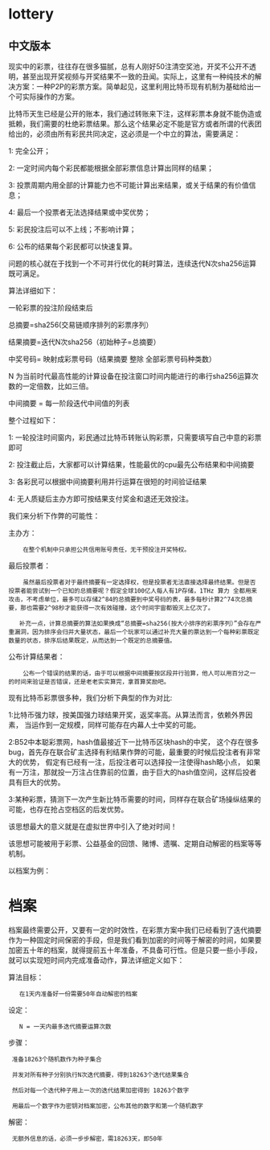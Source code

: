 lottery
======

中文版本
----------

现实中的彩票，往往存在很多猫腻，总有人刚好50注清空奖池，开奖不公开不透明，甚至出现开奖视频与开奖结果不一致的丑闻。实际上，这里有一种纯技术的解决方案：一种P2P的彩票方案。简单起见，这里利用比特币现有机制为基础给出一个可实际操作的方案。



比特币天生已经是公开的账本，我们通过转账来下注，这样彩票本身就不能伪造或抵赖，我们需要的杜绝彩票结果。那么这个结果必定不能是官方或者所谓的代表团给出的，必须由所有彩民共同决定，这必须是一个中立的算法，需要满足：

1: 完全公开；

2: 一定时间内每个彩民都能根据全部彩票信息计算出同样的结果；

3: 投票周期内用全部的计算能力也不可能计算出来结果，或关于结果的有价值信息；

4: 最后一个投票者无法选择结果或中奖优势；

5: 彩民投注后可以不上线；不影响计算；

6: 公布的结果每个彩民都可以快速复算。


问题的核心就在于找到一个不可并行优化的耗时算法，连续迭代N次sha256运算既可满足。

算法详细如下：

一轮彩票的投注阶段结束后

总摘要=sha256(交易链顺序排列的彩票序列）

结果摘要=迭代N次sha256（初始种子=总摘要）

中奖号码= 映射成彩票号码（结果摘要 整除 全部彩票号码种类数）



N 为当前时代最高性能的计算设备在投注窗口时间内能进行的串行sha256运算次数的一定倍数，比如三倍。

中间摘要 = 每一阶段迭代中间值的列表

整个过程如下：

1: 一轮投注时间窗内，彩民通过比特币转账认购彩票，只需要填写自己中意的彩票即可

2: 投注截止后，大家都可以计算结果，性能最优的cpu最先公布结果和中间摘要

3: 各彩民可以根据中间摘要利用并行运算在很短的时间验证结果

4: 无人质疑后主办方即可按结果支付奖金和退还无效投注。


我们来分析下作弊的可能性：

主办方：

        在整个机制中只承担公共信用账号责任，无干预投注开奖特权。

最后投票者：

        虽然最后投票者对于最终摘要有一定选择权，但是投票者无法直接选择最终结果。但是否投票者能尝试到一个已知的总摘要呢？假定全球100亿人每人有1P存储，1THz 算力 全都用来攻击，不考虑单位，最多可以存储2^84的总摘要到中奖号码的表，最多每秒计算2^74次总摘要，那也需要2^98秒才能获得一次有效碰撞，这个时间宇宙都毁灭上亿次了。

       补充一点，计算总摘要的算法如果换成“总摘要=sha256(按大小排序的彩票序列）”会存在严重漏洞，因为排序会归并大量状态，最后一个玩家可以通过补充大量的票达到一个每种彩票既定数量的状态，排序后结果既定，从而达到一个既定的总摘要值。

公布计算结果者：

        公布一个错误的结果的话，由于可以根据中间摘要按区段并行验算，他人可以用百分之一的时间来验证是否错误，还是老老实实算完，拿首算奖励吧。


现有比特币彩票很多种，我们分析下典型的作为对比:

1:比特币强力球，按美国强力球结果开奖，返奖率高。从算法而言，依赖外界因素，
当运作到一定规模，同样可能存在内幕人士中奖的可能。

2:B52中本聪彩票网，hash值最接近下一比特币区块hash的中奖，
这个存在很多bug，首先存在联合矿主选择有利结果作弊的可能，最重要的时候后投注者有非常大的优势，
假定有已经有一注，后投注者可以选择投一注使得hash略小点，
如果有一万注，那就投一万注占住靠前的位置，由于巨大的hash值空间，这样后投者具有巨大的优势。

3:某种彩票，猜测下一次产生新比特币需要的时间，同样存在联合矿场操纵结果的可能，也存在抢占空档区的后发优势。




该思想最大的意义就是在虚拟世界中引入了绝对时间！

该思想可能被用于彩票、公益基金的回馈、赌博、遗嘱、定期自动解密的档案等等机制。


以档案为例：
# 档案


档案最终需要公开，又要有一定的时效性，在彩票方案中我们已经看到了迭代摘要作为一种固定时间保密的手段，但是我们看到加密的时间等于解密的时间，如果要加密五十年的档案，就得提前五十年准备，不具备可行性。但是只要一些小手段，就可以实现短时间内完成准备动作，算法详细定义如下：

算法目标：

       在1天内准备好一份需要50年自动解密的档案

设定：

       N = 一天内最多迭代摘要运算次数

步骤：

     准备18263个随机数作为种子集合

     并发对所有种子分别执行N次迭代摘要，得到18263个迭代结果集合

     然后对每一个迭代种子用上一次的迭代结果加密得到 18263个数字

     用最后一个数字作为密钥对档案加密，公布其他的数字和第一个随机数字

解密：

     无额外信息的话，必须一步步解密，需18263天，即50年




